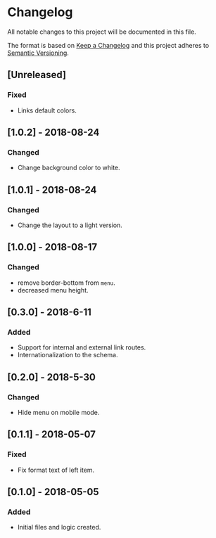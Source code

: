 # Changelog

All notable changes to this project will be documented in this file.

The format is based on [Keep a Changelog](http://keepachangelog.com/en/1.0.0/)
and this project adheres to [Semantic Versioning](http://semver.org/spec/v2.0.0.html).

## [Unreleased]
### Fixed
- Links default colors.

## [1.0.2] - 2018-08-24
### Changed
- Change background color to white.

## [1.0.1] - 2018-08-24
### Changed
- Change the layout to a light version.

## [1.0.0] - 2018-08-17
### Changed
- remove border-bottom from `menu`.
- decreased menu height.

## [0.3.0] - 2018-6-11

### Added
- Support for internal and external link routes.
- Internationalization to the schema.

## [0.2.0] - 2018-5-30

### Changed
- Hide menu on mobile mode.

## [0.1.1] - 2018-05-07

### Fixed 
- Fix format text of left item. 

## [0.1.0] - 2018-05-05

### Added
 - Initial files and logic created.

